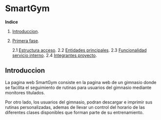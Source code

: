 # SmartGym
**Indice**
1. [Introduccion](#id1). 
2. [Primera fase](#id2). 

    2.1 [Estructura acceso](#id3). 
    2.2 [Entidades principales](#id4).
    2.3 [Funcionalidad servicio interno](#id5). 
    2.4 [Integrantes proyecto](#id6).
    

## Introduccion<a name="id1"></a>
La pagina web SmartGym consiste en la pagina web de un gimnasio donde se facilita el seguimiento de rutinas para usuarios del gimnasio mediante monitores titulados.  

Por otro lado, los usuarios del gimnasio, podran descargar e imprimir sus rutinas personalizadas, ademas de llevar un control del horario de las diferentes clases disponibles que forman parte de su entrenamiento.
